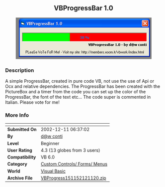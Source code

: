﻿<div align="center">

## VBProgressBar 1\.0

<img src="PIC2002121163655693.0">
</div>

### Description

A simple ProgressBar, created in pure code VB, not use the use of Api or Ocx and relative dependencies. The ProgressBar has been created with the PictureBox and a timer from the code you can set up the color of the ProgressBar, the font of the text etc... The code super is commented in Italian. Please vote for me!
 
### More Info
 


<span>             |<span>
---                |---
**Submitted On**   |2002-12-11 06:37:02
**By**             |[d@w conti](https://github.com/Planet-Source-Code/PSCIndex/blob/master/ByAuthor/d-w-conti.md)
**Level**          |Beginner
**User Rating**    |4.3 (13 globes from 3 users)
**Compatibility**  |VB 6\.0
**Category**       |[Custom Controls/ Forms/  Menus](https://github.com/Planet-Source-Code/PSCIndex/blob/master/ByCategory/custom-controls-forms-menus__1-4.md)
**World**          |[Visual Basic](https://github.com/Planet-Source-Code/PSCIndex/blob/master/ByWorld/visual-basic.md)
**Archive File**   |[VBProgress151152121120\.zip](https://github.com/Planet-Source-Code/d-w-conti-vbprogressbar-1-0__1-41496/archive/master.zip)








